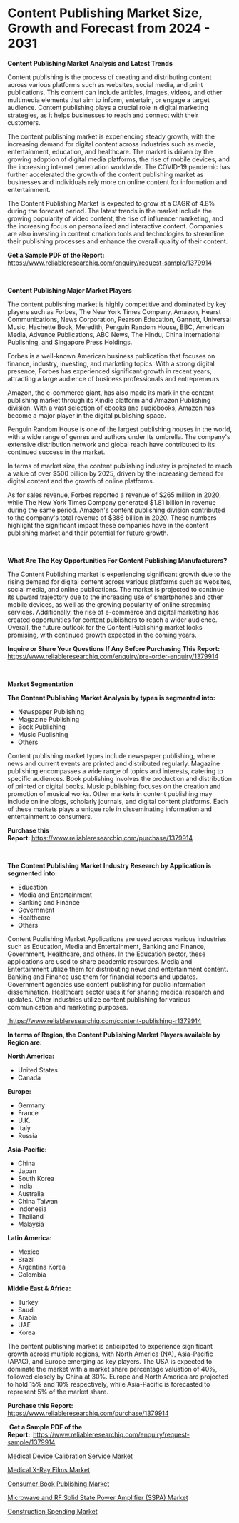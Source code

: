 <p><h1>Content Publishing Market Size, Growth and Forecast from 2024 - 2031</h1></p><p><strong>Content Publishing Market Analysis and Latest Trends</strong></p>
<p><p>Content publishing is the process of creating and distributing content across various platforms such as websites, social media, and print publications. This content can include articles, images, videos, and other multimedia elements that aim to inform, entertain, or engage a target audience. Content publishing plays a crucial role in digital marketing strategies, as it helps businesses to reach and connect with their customers.</p><p>The content publishing market is experiencing steady growth, with the increasing demand for digital content across industries such as media, entertainment, education, and healthcare. The market is driven by the growing adoption of digital media platforms, the rise of mobile devices, and the increasing internet penetration worldwide. The COVID-19 pandemic has further accelerated the growth of the content publishing market as businesses and individuals rely more on online content for information and entertainment.</p><p>The Content Publishing Market is expected to grow at a CAGR of 4.8% during the forecast period. The latest trends in the market include the growing popularity of video content, the rise of influencer marketing, and the increasing focus on personalized and interactive content. Companies are also investing in content creation tools and technologies to streamline their publishing processes and enhance the overall quality of their content.</p></p>
<p><strong>Get a Sample PDF of the Report:&nbsp;</strong> <a href="https://www.reliableresearchiq.com/enquiry/request-sample/1379914">https://www.reliableresearchiq.com/enquiry/request-sample/1379914</a></p>
<p>&nbsp;</p>
<p><strong>Content Publishing Major Market Players</strong></p>
<p><p>The content publishing market is highly competitive and dominated by key players such as Forbes, The New York Times Company, Amazon, Hearst Communications, News Corporation, Pearson Education, Gannett, Universal Music, Hachette Book, Meredith, Penguin Random House, BBC, American Media, Advance Publications, ABC News, The Hindu, China International Publishing, and Singapore Press Holdings.</p><p>Forbes is a well-known American business publication that focuses on finance, industry, investing, and marketing topics. With a strong digital presence, Forbes has experienced significant growth in recent years, attracting a large audience of business professionals and entrepreneurs.</p><p>Amazon, the e-commerce giant, has also made its mark in the content publishing market through its Kindle platform and Amazon Publishing division. With a vast selection of ebooks and audiobooks, Amazon has become a major player in the digital publishing space.</p><p>Penguin Random House is one of the largest publishing houses in the world, with a wide range of genres and authors under its umbrella. The company's extensive distribution network and global reach have contributed to its continued success in the market.</p><p>In terms of market size, the content publishing industry is projected to reach a value of over $500 billion by 2025, driven by the increasing demand for digital content and the growth of online platforms.</p><p>As for sales revenue, Forbes reported a revenue of $265 million in 2020, while The New York Times Company generated $1.81 billion in revenue during the same period. Amazon's content publishing division contributed to the company's total revenue of $386 billion in 2020. These numbers highlight the significant impact these companies have in the content publishing market and their potential for future growth.</p></p>
<p>&nbsp;</p>
<p><strong>What Are The Key Opportunities For Content Publishing Manufacturers?</strong></p>
<p><p>The Content Publishing market is experiencing significant growth due to the rising demand for digital content across various platforms such as websites, social media, and online publications. The market is projected to continue its upward trajectory due to the increasing use of smartphones and other mobile devices, as well as the growing popularity of online streaming services. Additionally, the rise of e-commerce and digital marketing has created opportunities for content publishers to reach a wider audience. Overall, the future outlook for the Content Publishing market looks promising, with continued growth expected in the coming years.</p></p>
<p><strong>Inquire or Share Your Questions If Any Before Purchasing This Report:</strong> <a href="https://www.reliableresearchiq.com/enquiry/pre-order-enquiry/1379914">https://www.reliableresearchiq.com/enquiry/pre-order-enquiry/1379914</a></p>
<p>&nbsp;</p>
<p><strong>Market Segmentation</strong></p>
<p><strong>The Content Publishing Market Analysis by types is segmented into:</strong></p>
<p><ul><li>Newspaper Publishing</li><li>Magazine Publishing</li><li>Book Publishing</li><li>Music Publishing</li><li>Others</li></ul></p>
<p><p>Content publishing market types include newspaper publishing, where news and current events are printed and distributed regularly. Magazine publishing encompasses a wide range of topics and interests, catering to specific audiences. Book publishing involves the production and distribution of printed or digital books. Music publishing focuses on the creation and promotion of musical works. Other markets in content publishing may include online blogs, scholarly journals, and digital content platforms. Each of these markets plays a unique role in disseminating information and entertainment to consumers.</p></p>
<p><strong>Purchase this Report:&nbsp;</strong><a href="https://www.reliableresearchiq.com/purchase/1379914">https://www.reliableresearchiq.com/purchase/1379914</a></p>
<p>&nbsp;</p>
<p><strong>The Content Publishing Market Industry Research by Application is segmented into:</strong></p>
<p><ul><li>Education</li><li>Media and Entertainment</li><li>Banking and Finance</li><li>Government</li><li>Healthcare</li><li>Others</li></ul></p>
<p><p>Content Publishing Market Applications are used across various industries such as Education, Media and Entertainment, Banking and Finance, Government, Healthcare, and others. In the Education sector, these applications are used to share academic resources. Media and Entertainment utilize them for distributing news and entertainment content. Banking and Finance use them for financial reports and updates. Government agencies use content publishing for public information dissemination. Healthcare sector uses it for sharing medical research and updates. Other industries utilize content publishing for various communication and marketing purposes.</p></p>
<p><a href="https://www.reliableresearchiq.com/content-publishing-r1379914">&nbsp;https://www.reliableresearchiq.com/content-publishing-r1379914</a></p>
<p><strong>In terms of Region, the Content Publishing Market Players available by Region are:</strong></p>
<p>
    <p> <strong> North America: </strong>
        <ul>
            <li>United States</li>
            <li>Canada</li>
        </ul>
        </p> 
    <p> <strong> Europe: </strong>
        <ul>
            <li>Germany</li>
            <li>France</li>
            <li>U.K.</li>
            <li>Italy</li>
            <li>Russia</li>
        </ul>
        </p> 
    <p> <strong> Asia-Pacific: </strong>
        <ul>
            <li>China</li>
            <li>Japan</li>
            <li>South Korea</li>
            <li>India</li>
            <li>Australia</li>
            <li>China Taiwan</li>
            <li>Indonesia</li>
            <li>Thailand</li>
            <li>Malaysia</li>
        </ul>
        </p> 
    <p> <strong> Latin America: </strong>
        <ul>
            <li>Mexico</li>
            <li>Brazil</li>
            <li>Argentina Korea</li>
            <li>Colombia</li>
        </ul>
        </p> 
    <p> <strong> Middle East & Africa: </strong>
        <ul>
            <li>Turkey</li>
            <li>Saudi</li>
            <li>Arabia</li>
            <li>UAE</li>
            <li>Korea</li>
        </ul>
    </p>
    </p>
<p><p>The content publishing market is anticipated to experience significant growth across multiple regions, with North America (NA), Asia-Pacific (APAC), and Europe emerging as key players. The USA is expected to dominate the market with a market share percentage valuation of 40%, followed closely by China at 30%. Europe and North America are projected to hold 15% and 10% respectively, while Asia-Pacific is forecasted to represent 5% of the market share.</p></p>
<p><strong>Purchase this Report: </strong><a href="https://www.reliableresearchiq.com/purchase/1379914">https://www.reliableresearchiq.com/purchase/1379914</a></p>
<p>&nbsp;<strong>Get a Sample PDF of the Report:&nbsp;&nbsp;</strong><a href="https://www.reliableresearchiq.com/enquiry/request-sample/1379914">https://www.reliableresearchiq.com/enquiry/request-sample/1379914</a></p>
<p><strong></strong></p>
<p><p><a href="https://medium.com/@zandould67856/analyzing-medical-device-calibration-service-market-dynamics-and-growth-drivers-and-forecasted-for-218702a3a62b">Medical Device Calibration Service Market</a></p><p><a href="https://www.linkedin.com/pulse/comprehensive-analysis-global-medical-x-ray-films-market-growth-rt4yf">Medical X-Ray Films Market</a></p><p><a href="https://github.com/msLonKoss78/Market-Research-Report-List-1/blob/main/consumer-book-publishing-market.md">Consumer Book Publishing Market</a></p><p><a href="https://www.linkedin.com/pulse/microwave-rf-solid-state-power-amplifier-sspa-market-global-ij3gc">Microwave and RF Solid State Power Amplifier (SSPA) Market</a></p><p><a href="https://github.com/lairestrong/Market-Research-Report-List-1/blob/main/construction-spending-market.md">Construction Spending Market</a></p></p>